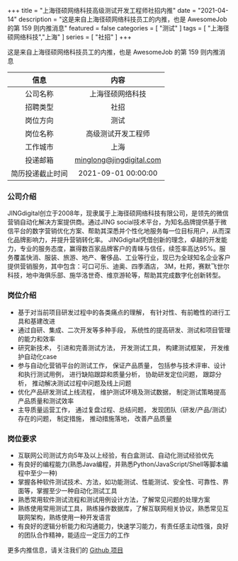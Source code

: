 +++
title = "上海径硕网络科技高级测试开发工程师社招内推"
date = "2021-04-14"
description = "这是来自上海径硕网络科技员工的内推，也是 AwesomeJob 的第 159 则内推消息"
featured = false
categories = [
    "测试"
]
tags = [
    "上海径硕网络科技","上海"
]
series = [
    "社招"
]
+++

这是来自上海径硕网络科技员工的内推，也是 AwesomeJob 的第 159 则内推消息
<!--more-->

| 信息 | 内容 |
| :-----:| :----: |
| 公司名称 | 上海径硕网络科技 |
| 招聘类型 | 社招 |
| 岗位方向 | 测试 |
| 岗位名称 | 高级测试开发工程师 |
| 工作城市 | 上海 |
| 投递邮箱 | minglong@jingdigital.com |
| 简历投递截止时间 | 2021-09-01 00:00:00 |

### 公司介绍

JINGdigital创立于2008年，现隶属于上海径硕网络科技有限公司，是领先的微信营销自动化解决方案提供商。通过JING social技术平台，为知名品牌提供基于微信平台的数字营销优化方案、帮助其深悉并个性化地服务每一位目标用户，从而深化品牌影响力，并提升营销转化率。 JINGdigital凭借创新的理念，卓越的开发能力，专业的服务态度，赢得数百家品牌客户的青睐与信任，续签率高达95%。服务覆盖快消、服装、旅游、地产、奢侈品、工业等行业，现已为全球知名企业客户提供营销服务，其中包含：可口可乐、迪奥、四季酒店， 3M，杜邦，赛默飞世尔科技，地中海俱乐部、施华洛世奇、维京游轮等，帮助其完成数字化创新转型。

### 岗位介绍

-  基于对当前项目研发过程中的各类痛点的理解， 有针对性、有前瞻性的进行工具和基建改进
-  通过自研、集成、二次开发等多种手段， 系统性的提高研发、测试和项目管理的能力和效率
-  研究新技术， 引进和完善测试方法， 开发测试工具， 构建测试框架， 开发维护自动化case
-  参与自动化营销平台的测试工作， 保证产品质量， 包括参与技术评审、设计和执行测试用例， 进行缺陷跟踪和质量分析， 协助研发定位问题， 跟踪分析， 推动解决测试过程中问题及线上问题
-  优化产品研发测试上线流程， 维护测试环境及测试数据， 制定测试策略提高产品质量和测试效率
-  主导质量运营工作， 通过复盘过程、总结问题， 发现团队（研发/产品/测试）存在的问题， 制定措施， 推动措施落地， 改善产品质量

### 岗位要求

-  互联网公司测试方向5年及以上经验，有白盒测试、自动化测试经验优先
-  有良好的编程能力(熟悉Java编程，并熟悉Python/JavaScript/Shell等脚本编程中至少一种)
-  掌握各种软件测试技术、方法，如功能测试、性能测试、安全性、可靠性、界面等，掌握至少一种自动化测试工具
-  熟悉常用软件测试流程和测试用例设计方法，了解常见问题的处理方案
-  熟练使用常用测试工具，熟练操作数据库，了解互联网相关协议，熟悉常见互联网架构，熟练使用一种开发语言
-  有良好的逻辑分析能力和沟通能力，快速学习能力，有责任感主动性强，良好的团队合作精神，能适应一定压力的工作

更多内推信息，请关注我们的 [Github 项目](https://github.com/Dikea/AwesomeJob)

